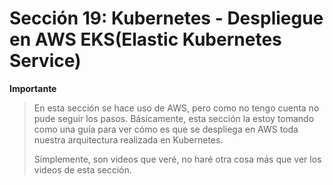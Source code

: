# Sección 19: Kubernetes - Despliegue en AWS EKS(Elastic Kubernetes Service)

**Importante**
> En esta sección se hace uso de AWS, pero como no tengo cuenta no pude seguir los pasos. Básicamente, esta sección la
> estoy tomando como una guía para ver cómo es que se despliega en AWS toda nuestra arquitectura realizada en
> Kubernetes.
>
> Simplemente, son videos que veré, no haré otra cosa más que ver los videos de esta sección.
